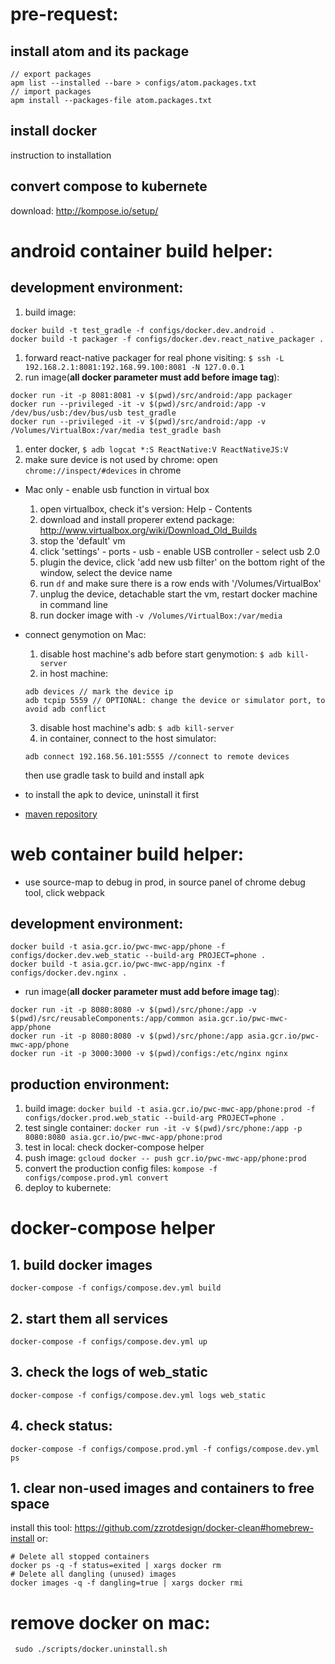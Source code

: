 # pre-request:
## install atom and its package
```
// export packages
apm list --installed --bare > configs/atom.packages.txt
// import packages
apm install --packages-file atom.packages.txt
```

## install docker
instruction to installation

## convert compose to kubernete
download: http://kompose.io/setup/

# android container build helper:
## development environment:
1. build image:
```
docker build -t test_gradle -f configs/docker.dev.android .
docker build -t packager -f configs/docker.dev.react_native_packager .
```
1. forward react-native packager for real phone visiting: ``$ ssh -L 192.168.2.1:8081:192.168.99.100:8081 -N 127.0.0.1``
1. run image(**all docker parameter must add before image tag**):
```
docker run -it -p 8081:8081 -v $(pwd)/src/android:/app packager
docker run --privileged -it -v $(pwd)/src/android:/app -v /dev/bus/usb:/dev/bus/usb test_gradle
docker run --privileged -it -v $(pwd)/src/android:/app -v /Volumes/VirtualBox:/var/media test_gradle bash
```
1. enter docker, ``$ adb logcat *:S ReactNative:V ReactNativeJS:V``
1. make sure device is not used by chrome: open ``chrome://inspect/#devices`` in chrome
* Mac only - enable usb function in virtual box
  1. open virtualbox, check it's version: Help - Contents
  2. download and install properer extend package: http://www.virtualbox.org/wiki/Download_Old_Builds
  3. stop the 'default' vm
  4. click 'settings' - ports - usb - enable USB controller - select usb 2.0
  5. plugin the device, click 'add new usb filter' on the bottom right of the window, select the device name
  5. run ``df`` and make sure there is a row ends with '/Volumes/VirtualBox'
  6. unplug the device, detachable start the vm, restart docker machine in command line
  7. run docker image with ``-v /Volumes/VirtualBox:/var/media``

* connect genymotion on Mac:
  1. disable host machine's adb before start genymotion:
  ``$ adb kill-server``
  2. in host machine:
  ```
  adb devices // mark the device ip
  adb tcpip 5559 // OPTIONAL: change the device or simulator port, to avoid adb conflict
  ```
  3. disable host machine's adb:
  ``$ adb kill-server``
  4. in container, connect to the host simulator:
  ```
  adb connect 192.168.56.101:5555 //connect to remote devices
  ```
  then use gradle task to build and install apk
* to install the apk to device, uninstall it first
* [maven repository](https://mvnrepository.com/repos)

# web container build helper:
* use source-map to debug in prod, in source panel of chrome debug tool, click webpack
## development environment:
```
docker build -t asia.gcr.io/pwc-mwc-app/phone -f configs/docker.dev.web_static --build-arg PROJECT=phone .
docker build -t asia.gcr.io/pwc-mwc-app/nginx -f configs/docker.dev.nginx .
```
* run image(**all docker parameter must add before image tag**):
```
docker run -it -p 8080:8080 -v $(pwd)/src/phone:/app -v $(pwd)/src/reusableComponents:/app/common asia.gcr.io/pwc-mwc-app/phone
docker run -it -p 8080:8080 -v $(pwd)/src/phone:/app asia.gcr.io/pwc-mwc-app/phone
docker run -it -p 3000:3000 -v $(pwd)/configs:/etc/nginx nginx
```

## production environment:
1. build image:
``docker build -t asia.gcr.io/pwc-mwc-app/phone:prod -f configs/docker.prod.web_static --build-arg PROJECT=phone .``
1. test single container: ``docker run -it -v $(pwd)/src/phone:/app -p 8080:8080 asia.gcr.io/pwc-mwc-app/phone:prod``
1. test in local: check docker-compose helper
1. push image: ``gcloud docker -- push gcr.io/pwc-mwc-app/phone:prod``
1. convert the production config files: ``kompose -f configs/compose.prod.yml convert``
1. deploy to kubernete:

# docker-compose helper
## 1. build docker images
``docker-compose -f configs/compose.dev.yml build``
## 2. start them all services
``docker-compose -f configs/compose.dev.yml up``
## 3. check the logs of web_static
``docker-compose -f configs/compose.dev.yml logs web_static``
## 4. check status:
``docker-compose -f configs/compose.prod.yml -f configs/compose.dev.yml ps``
## 1. clear non-used images and containers to free space
install this tool: https://github.com/zzrotdesign/docker-clean#homebrew-install
or:
```
# Delete all stopped containers
docker ps -q -f status=exited | xargs docker rm
# Delete all dangling (unused) images
docker images -q -f dangling=true | xargs docker rmi
```

# remove docker on mac:
`` sudo ./scripts/docker.uninstall.sh``
